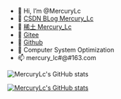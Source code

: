 - 👋 Hi, I’m @MercuryLc
- 🌱 [CSDN BLog Mercury_Lc](https://blog.csdn.net/Mercury_Lc)
- 🌱 [稀土 Mercury_Lc](https://juejin.cn/user/2221453595389208)
- 🌱 [Gitee](https://gitee.com/mercurylc)
- 🌱 [Github](https://github.com/MercuryLc)
- 💞️ Computer System Optimization
- 📫 mercury_lc#@#163.com


![MercuryLc's GitHub stats](https://github-readme-stats.vercel.app/api?username=anuraghazra&count_private=true)

[![MercuryLc's GitHub stats](https://github-readme-stats.vercel.app/api?username=MercuryLc)](https://github.com/anuraghazra/github-readme-stats)
